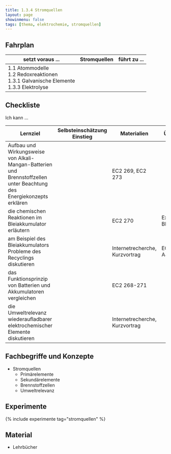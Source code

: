 ```yaml
---
title: 1.3.4 Stromquellen
layout: page
showinmenu: false
tags: [thema, elektrochemie, stromquellen]
---
```


## Fahrplan

| setzt voraus ... | Stromquellen | führt zu ... |
| ---              | ---       | ---          |
| 1.1 Atommodelle<br />1.2 Redoxreaktionen<br />1.3.1 Galvanische Elemente<br />1.3.3 Elektrolyse | | |

## Checkliste

Ich kann ...

| Lernziel | Selbsteinschätzung <br />Einstieg | Materialien | Übungen | Selbsteinschätzung <br />Ausstieg |
| ---   | ---      | ---         | ---     | ---      |
| Aufbau und Wirkungsweise von Alkali-Mangan-Batterien und Brennstoffzellen unter Beachtung des Energiekonzepts erklären | | EC2 269, EC2 273 | | |
| die chemischen Reaktionen im Bleiakkumulator erläutern | | EC2 270 | Experiment Bleiakku | |
| am Beispiel des Bleiakkumulators Probleme des Recyclings diskutieren | | Internetrecherche, Kurzvortrag | EC2 284 A8 | |
| das Funktionsprinzip von Batterien und Akkumulatoren vergleichen | | EC2 268-271 | | |
| die Umweltrelevanz wiederaufladbarer elektrochemischer Elemente diskutieren | | Internetrecherche, Kurzvortrag | | |

## Fachbegriffe und Konzepte

- Stromquellen
	- Primärelemente
	- Sekundärelemente
	- Brennstoffzellen
	- Umweltrelevanz

## Experimente

{% include experimente tag="stromquellen" %}

## Material

- Lehrbücher


    
